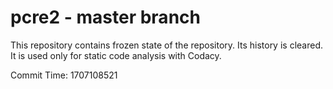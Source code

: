# pcre2 - master branch

This repository contains frozen state of the repository.
Its history is cleared. It is used only for static code
analysis with Codacy.

Commit Time: 1707108521
